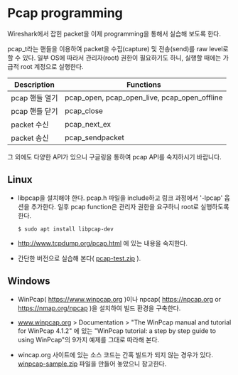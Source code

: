 Pcap programming
===

Wireshark에서 잡힌 packet을 이제 programming을 통해서 실습해 보도록 한다.

pcap_t라는 핸들을 이용하여 packet을 수집(capture) 및 전송(send)를 raw level로 할 수 있다. 일부 OS에 따라서 관리자(root) 권한이 필요하기도 하니, 실행할 때에는 가급적 root 계정으로 실행한다.

|Description| Functions|
|---|---|
|pcap 핸들 열기|pcap_open, pcap_open_live, pcap_open_offline|
|pcap 핸들 닫기|pcap_close|
|packet 수신|pcap_next_ex|
|packet 송신|pcap_sendpacket|

그 외에도 다양한 API가 있으니 구글링을 통하여 pcap API를 숙지하시기 바랍니다.

## Linux
* libpcap을 설치해야 한다. pcap.h 파일을 include하고 링크 과정에서 '-lpcap' 옵션을 추가한다. 일후 pcap function은 관리자 권한을 요구하니 root로 실행하도록 한다.

   ```
   $ sudo apt install libpcap-dev
   ```

* http://www.tcpdump.org/pcap.html 에 있는 내용을 숙지한다.

* 간단한 버전으로 실습해 본다( [pcap-test.zip](pcap-test.zip) ).

## Windows
* WinPcap( https://www.winpcap.org )이나 npcap( https://npcap.org or https://nmap.org/npcap )을 설치하여 빌드 환경을 구축한다.

* www.winpcap.org > Documentation > "The WinPcap manual and tutorial for WinPcap 4.1.2" 에 있는 "WinPcap tutorial: a step by step guide to using WinPcap"의 9가지 예제를 그대로 따라해 본다.

* wincap.org 사이트에 있는 소스 코드는 간혹 빌드가 되지 않는 경우가 있다. [winpcap-sample.zip](winpcap-sample.zip) 파일을 만들어 놓았으니 참고한다.
